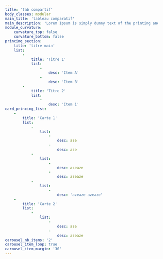 ```yaml
---
title: 'tab compartif'
body_classes: modular
main_title: 'tableau comparatif'
main_description: 'Lorem Ipsum is simply dummy text of the printing and typesetting industry. Lorem Ipsum has been the industry''s standard dummy text ever since the 1500s, when an unknown printer took a galley of type and scrambled it to make a type specimen book. It has survived not only five centuries, but also the leap into electronic typesetting, remaining essentially unchanged. It was popularised in the 1960s with the release of Letraset sheets containing Lorem Ipsum passages, and more recently with desktop publishing software like Aldus PageMaker including versions of Lorem Ipsum.'
module_curvature:
    curvature_top: false
    curvature_bottom: false
princing_section:
    title: 'titre main'
    list:
        -
            title: 'Titre 1'
            list:
                -
                    desc: 'Item A'
                -
                    desc: 'Item B'
        -
            title: 'Titre 2'
            list:
                -
                    desc: 'Item 1'
card_princing_list:
    -
        title: 'Carte 1'
        list:
            -
                list:
                    -
                        desc: aze
                    -
                        desc: aze
            -
                list:
                    -
                        desc: azeaze
                    -
                        desc: azeaze
            -
                list:
                    -
                        desc: 'azeaze azeaze'
    -
        title: 'Carte 2'
        list:
            -
                list:
                    -
                        desc: aze
                    -
                        desc: azeaze
carousel_nb_items: '2'
carousel_item_loop: true
carousel_item_margin: '30'
---
```



